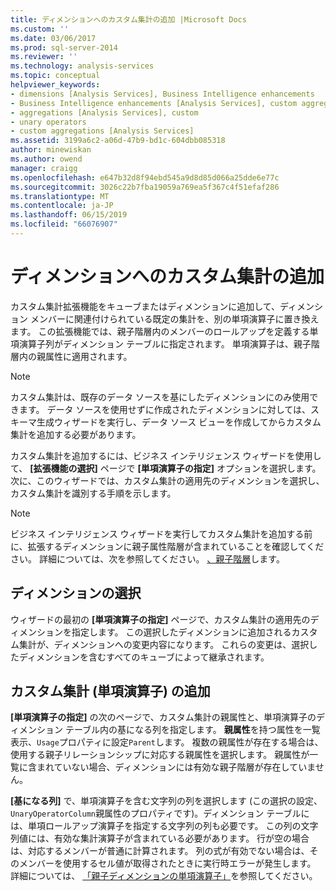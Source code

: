 ```yaml
---
title: ディメンションへのカスタム集計の追加 |Microsoft Docs
ms.custom: ''
ms.date: 03/06/2017
ms.prod: sql-server-2014
ms.reviewer: ''
ms.technology: analysis-services
ms.topic: conceptual
helpviewer_keywords:
- dimensions [Analysis Services], Business Intelligence enhancements
- Business Intelligence enhancements [Analysis Services], custom aggregations
- aggregations [Analysis Services], custom
- unary operators
- custom aggregations [Analysis Services]
ms.assetid: 3199a6c2-a06d-47b9-bd1c-604dbb085318
author: minewiskan
ms.author: owend
manager: craigg
ms.openlocfilehash: e647b32d8f94ebd545a9d8d85d066a25dde6e77c
ms.sourcegitcommit: 3026c22b7fba19059a769ea5f367c4f51efaf286
ms.translationtype: MT
ms.contentlocale: ja-JP
ms.lasthandoff: 06/15/2019
ms.locfileid: "66076907"
---
```

# <a name="add-a-custom-aggregation-to-a-dimension"></a>ディメンションへのカスタム集計の追加
  カスタム集計拡張機能をキューブまたはディメンションに追加して、ディメンション メンバーに関連付けられている既定の集計を、別の単項演算子に置き換えます。 この拡張機能では、親子階層内のメンバーのロールアップを定義する単項演算子列がディメンション テーブルに指定されます。 単項演算子は、親子階層内の親属性に適用されます。  
  
> [!NOTE]  
>  カスタム集計は、既存のデータ ソースを基にしたディメンションにのみ使用できます。 データ ソースを使用せずに作成されたディメンションに対しては、スキーマ生成ウィザードを実行し、データ ソース ビューを作成してからカスタム集計を追加する必要があります。  
  
 カスタム集計を追加するには、ビジネス インテリジェンス ウィザードを使用して、 **[拡張機能の選択]** ページで **[単項演算子の指定]** オプションを選択します。 次に、このウィザードでは、カスタム集計の適用先のディメンションを選択し、カスタム集計を識別する手順を示します。  
  
> [!NOTE]  
>  ビジネス インテリジェンス ウィザードを実行してカスタム集計を追加する前に、拡張するディメンションに親子属性階層が含まれていることを確認してください。 詳細については、次を参照してください。 [、親子階層](parent-child-dimension.md)します。  
  
## <a name="selecting-a-dimension"></a>ディメンションの選択  
 ウィザードの最初の **[単項演算子の指定]** ページで、カスタム集計の適用先のディメンションを指定します。 この選択したディメンションに追加されるカスタム集計が、ディメンションへの変更内容になります。 これらの変更は、選択したディメンションを含むすべてのキューブによって継承されます。  
  
## <a name="adding-custom-aggregation-unary-operator"></a>カスタム集計 (単項演算子) の追加  
 **[単項演算子の指定]** の次のページで、カスタム集計の親属性と、単項演算子のディメンション テーブル内の基になる列を指定します。 **親属性**を持つ属性を一覧表示、`Usage`プロパティに設定`Parent`します。 複数の親属性が存在する場合は、使用する親子リレーションシップに対応する親属性を選択します。 親属性が一覧に含まれていない場合、ディメンションには有効な親子階層が存在していません。  
  
 **[基になる列]** で、単項演算子を含む文字列の列を選択します (この選択の設定、`UnaryOperatorColumn`親属性のプロパティです)。ディメンション テーブルには、単項ロールアップ演算子を指定する文字列の列も必要です。 この列の文字列値には、有効な集計演算子が含まれている必要があります。 行が空の場合は、対応するメンバーが普通に計算されます。 列の式が有効でない場合は、そのメンバーを使用するセル値が取得されたときに実行時エラーが発生します。 詳細については、 [「親子ディメンションの単項演算子」](parent-child-dimension-attributes-unary-operators.md)を参照してください。  
  
  
